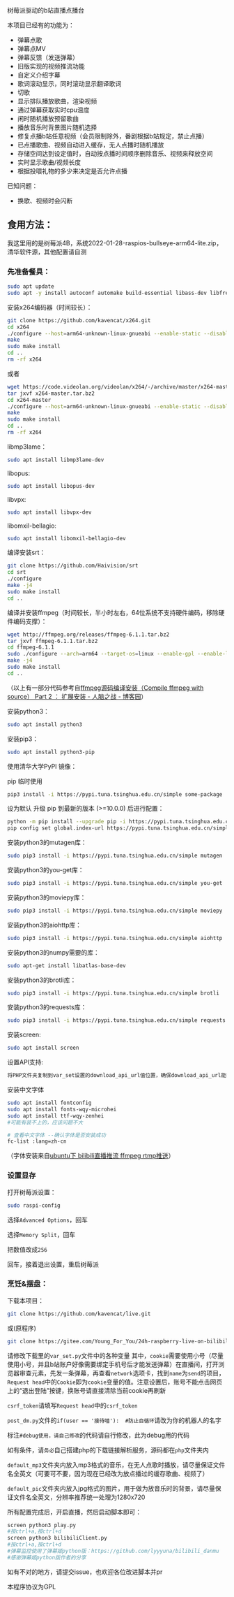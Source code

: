 
树莓派驱动的b站直播点播台


本项目已经有的功能为：

- 弹幕点歌
- 弹幕点MV
- 弹幕反馈（发送弹幕）
- 旧版实现的视频推流功能
- 自定义介绍字幕
- 歌词滚动显示，同时滚动显示翻译歌词
- 切歌
- 显示排队播放歌曲，渲染视频
- 通过弹幕获取实时cpu温度
- 闲时随机播放预留歌曲
- 播放音乐时背景图片随机选择
- 修复点播b站任意视频（会员限制除外，番剧根据b站规定，禁止点播）
- 已点播歌曲、视频自动进入缓存，无人点播时随机播放
- 存储空间达到设定值时，自动按点播时间顺序删除音乐、视频来释放空间
- 实时显示歌曲/视频长度
- 根据投喂礼物的多少来决定是否允许点播

已知问题：

- 换歌、视频时会闪断

## 食用方法：

我这里用的是树莓派4B，系统2022-01-28-raspios-bullseye-arm64-lite.zip，清华软件源，其他配置请自测

### 先准备餐具：

```Bash
sudo apt update
sudo apt -y install autoconf automake build-essential libass-dev libfreetype6-dev libtheora-dev libtool libvorbis-dev pkg-config tclsh pkg-config cmake libssl-dev texinfo wget zlib1g-dev
```

安装x264编码器（时间较长）：

```Bash
git clone https://github.com/kavencat/x264.git
cd x264
./configure --host=arm64-unknown-linux-gnueabi --enable-static --disable-opencl --enable-shared
make
sudo make install
cd ..
rm -rf x264
```

或者

```Bash
wget https://code.videolan.org/videolan/x264/-/archive/master/x264-master.tar.bz2
tar jxvf x264-master.tar.bz2
cd x264-master
./configure --host=arm64-unknown-linux-gnueabi --enable-static --disable-opencl --enable-shared
make
sudo make install
cd ..
rm -rf x264
```


libmp3lame：

```Bash
sudo apt install libmp3lame-dev
```

libopus:

```Bash
sudo apt install libopus-dev
```

libvpx:

```Bash
sudo apt install libvpx-dev
```

libomxil-bellagio:

```Bash
sudo apt install libomxil-bellagio-dev
```



编译安装srt：
```Bash
git clone https://github.com/Haivision/srt
cd srt
./configure
make -j4
sudo make install
cd ..
```

编译并安装ffmpeg（时间较长，半小时左右，64位系统不支持硬件编码，移除硬件编码支撑）：

```Bash
wget http://ffmpeg.org/releases/ffmpeg-6.1.1.tar.bz2
tar jxvf ffmpeg-6.1.1.tar.bz2
cd ffmpeg-6.1.1
sudo ./configure --arch=arm64 --target-os=linux --enable-gpl --enable-libx264 --enable-nonfree --enable-libass --enable-libfreetype  --enable-libsrt 
make -j4
sudo make install
cd ..
```

（以上有一部分代码参考自[ffmpeg源码编译安装（Compile ffmpeg with source）  Part 2 ： 扩展安装 - 人脑之战 - 博客园](http://www.cnblogs.com/yaoz/p/6944942.html)）

安装python3：

```Bash
sudo apt install python3
```

安装pip3：

```Bash
sudo apt install python3-pip
```

使用清华大学PyPI 镜像：

pip
临时使用
```Bash
pip3 install -i https://pypi.tuna.tsinghua.edu.cn/simple some-package
```

设为默认
升级 pip 到最新的版本 (>=10.0.0) 后进行配置：

```Bash
python -m pip install --upgrade pip -i https://pypi.tuna.tsinghua.edu.cn/simple
pip config set global.index-url https://pypi.tuna.tsinghua.edu.cn/simple
```

安装python3的mutagen库：

```Bash
sudo pip3 install -i https://pypi.tuna.tsinghua.edu.cn/simple mutagen
```

安装python3的you-get库：

```Bash
sudo pip3 install -i https://pypi.tuna.tsinghua.edu.cn/simple you-get
```

安装python3的moviepy库：

```Bash
sudo pip3 install -i https://pypi.tuna.tsinghua.edu.cn/simple moviepy
```

安装python3的aiohttp库：

```Bash
sudo pip3 install -i https://pypi.tuna.tsinghua.edu.cn/simple aiohttp
```

安装python3的numpy需要的库：

```Bash
sudo apt-get install libatlas-base-dev
```

安装python3的brotli库：

```Bash
sudo pip3 install -i https://pypi.tuna.tsinghua.edu.cn/simple brotli
```

安装python3的requests库：

```Bash
sudo pip3 install -i https://pypi.tuna.tsinghua.edu.cn/simple requests
```

安装screen:

```Bash
sudo apt install screen
```

设置API支持:

```Bash
将PHP文件夹复制到var_set设置的download_api_url值位置，确保download_api_url能被访问
```

安装中文字体

```Bash
sudo apt install fontconfig
sudo apt install fonts-wqy-microhei
sudo apt install ttf-wqy-zenhei
#可能有装不上的，应该问题不大

# 查看中文字体 --确认字体是否安装成功
fc-list :lang=zh-cn
```

（字体安装来自[ubuntu下 bilibili直播推流 ffmpeg rtmp推送](https://ppx.ink/2.ppx)）

### 设置显存

打开树莓派设置：

```Bash
sudo raspi-config
```

选择`Advanced Options`，回车

选择`Memory Split`，回车

把数值改成`256`

回车，接着退出设置，重启树莓派

### 烹饪&摆盘：

下载本项目：

```Bash
git clone https://github.com/kavencat/live.git
```

或(原程序)

```Bash
git clone https://gitee.com/Young_For_You/24h-raspberry-live-on-bilibili.git
```

请修改下载里的`var_set.py`文件中的各种变量
其中，`cookie`需要使用小号（尽量使用小号，并且b站账户好像需要绑定手机号后才能发送弹幕）在直播间，打开浏览器审查元素，先发一条弹幕，再查看`network`选项卡，找到`name`为`send`的项目，`Request head`中的`Cookie`即为`cookie`变量的值。注意设置后，账号不能点击网页上的“退出登陆”按键，换账号请直接清除当前cookie再刷新

`csrf_token`请填写`Request head`中的`csrf_token`

`post_dm.py`文件的`if(user == '接待喵'):  #防止自循环`请改为你的机器人的名字

标注`#debug使用，请自己修改`的代码请自行修改，此为debug用的代码

如有条件，请`务必`自己搭建php的下载链接解析服务，源码都在`php`文件夹内

`default_mp3`文件夹内放入mp3格式的音乐，在无人点歌时播放，请尽量保证文件名全英文（可要可不要，因为现在已经改为放点播过的缓存歌曲、视频了）

`default_pic`文件夹内放入jpg格式的图片，用于做为放音乐时的背景，请尽量保证文件名全英文，分辨率推荐统一处理为1280x720

所有配置完成后，开启直播，然后启动脚本即可：

```Bash
screen python3 play.py
#按ctrl+a,按ctrl+d
screen python3 bilibiliClient.py
#按ctrl+a,按ctrl+d
#弹幕监控使用了弹幕姬python版：https://github.com/lyyyuna/bilibili_danmu
#感谢弹幕姬python版作者的分享
```

如有不对的地方，请提交issue，也欢迎各位改进脚本并pr

本程序协议为GPL
